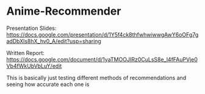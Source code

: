 # Anime-Recommender

Presentation Slides: https://docs.google.com/presentation/d/1Y5f4ck8thfwhwiwwgAwY6oOFg7gadDbXls8hX_hv0_A/edit?usp=sharing

Written Report: https://docs.google.com/document/d/1yaTMOOJIRz0CuLsS8e_l4fFAuPVje0Vb4fWkUbVbLuY/edit

This is basically just testing different methods of recommendations and seeing how accurate each one is
